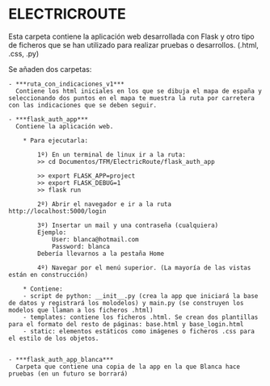# ELECTRICROUTE
Esta carpeta contiene la aplicación web desarrollada con Flask y otro tipo de ficheros que se han utilizado para realizar pruebas o desarrollos. (.html, .css, .py)

Se añaden dos carpetas:

	- ***ruta_con_indicaciones_v1***
	  Contiene los html iniciales en los que se dibuja el mapa de españa y seleccionando dos puntos en el mapa te muestra la ruta por carretera con las indicaciones que se deben seguir. 

	- ***flask_auth_app***
	  Contiene la aplicación web.

		* Para ejecutarla: 

			1º) En un terminal de linux ir a la ruta:
			>> cd Documentos/TFM/ElectricRoute/flask_auth_app

			>> export FLASK_APP=project
			>> export FLASK_DEBUG=1
			>> flask run

			2º) Abrir el navegador e ir a la ruta http://localhost:5000/login

			3º) Insertar un mail y una contraseña (cualquiera)
			Ejemplo: 
				User: blanca@hotmail.com
				Password: blanca
			Debería llevarnos a la pestaña Home

			4º) Navegar por el menú superior. (La mayoría de las vistas están en construcción)

		* Contiene:
		- script de python: __init__.py (crea la app que iniciará la base de datos y registrará los molodelos) y main.py (se construyen los modelos que llaman a los ficheros .html)
		- templates: contiene los ficheros .html. Se crean dos plantillas para el formato del resto de páginas: base.html y base_login.html
		- static: elementos estáticos como imágenes o ficheros .css para el estilo de los objetos.


	- ***flask_auth_app_blanca***
	  Carpeta que contiene una copia de la app en la que Blanca hace pruebas (en un futuro se borrará)
